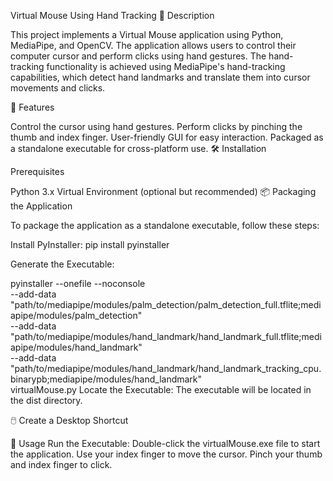 Virtual Mouse Using Hand Tracking
📝 Description

This project implements a Virtual Mouse application using Python, MediaPipe, and OpenCV. The application allows users to control their computer cursor and perform clicks using hand gestures. The hand-tracking functionality is achieved using MediaPipe's hand-tracking capabilities, which detect hand landmarks and translate them into cursor movements and clicks.

🌟 Features

Control the cursor using hand gestures.
Perform clicks by pinching the thumb and index finger.
User-friendly GUI for easy interaction.
Packaged as a standalone executable for cross-platform use.
🛠️ Installation

Prerequisites

Python 3.x
Virtual Environment (optional but recommended)
📦 Packaging the Application

To package the application as a standalone executable, follow these steps:

Install PyInstaller: pip install pyinstaller

Generate the Executable:

pyinstaller --onefile --noconsole \
--add-data "path/to/mediapipe/modules/palm_detection/palm_detection_full.tflite;mediapipe/modules/palm_detection" \
--add-data "path/to/mediapipe/modules/hand_landmark/hand_landmark_full.tflite;mediapipe/modules/hand_landmark" \
--add-data "path/to/mediapipe/modules/hand_landmark/hand_landmark_tracking_cpu.binarypb;mediapipe/modules/hand_landmark" \
virtualMouse.py
Locate the Executable:
The executable will be located in the dist directory.

🖱️ Create a Desktop Shortcut

🚀 Usage
Run the Executable:
Double-click the virtualMouse.exe file to start the application.
Use your index finger to move the cursor.
Pinch your thumb and index finger to click.
